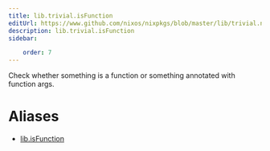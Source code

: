 ```yaml
---
title: lib.trivial.isFunction
editUrl: https://www.github.com/nixos/nixpkgs/blob/master/lib/trivial.nix#L598C16
description: lib.trivial.isFunction
sidebar:

    order: 7
---
```


Check whether something is a function or something
annotated with function args.


# Aliases

- [lib.isFunction](./reference/lib/lib-isFunction)


